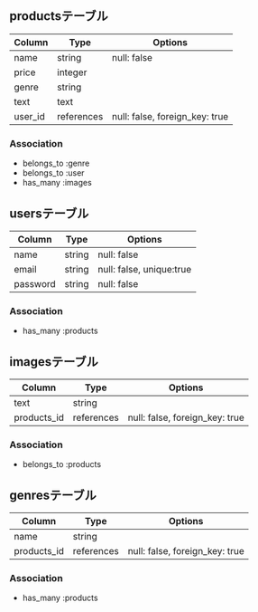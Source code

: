 ## productsテーブル

|Column|Type|Options|
|------|----|-------|
|name|string|null: false|
|price|integer|
|genre|string|
|text|text|
|user_id|references|null: false, foreign_key: true|

### Association
- belongs_to :genre
- belongs_to :user
- has_many   :images


## usersテーブル

|Column|Type|Options|
|------|----|-------|
|name|string|null: false|
|email|string|null: false, unique:true|
|password|string|null: false|

### Association
- has_many :products


## imagesテーブル

|Column|Type|Options|
|------|----|-------|
|text|string|
|products_id|references|null: false, foreign_key: true|

### Association
- belongs_to :products


## genresテーブル

|Column|Type|Options|
|------|----|-------|
|name|string|
|products_id|references|null: false, foreign_key: true|

### Association
- has_many :products
